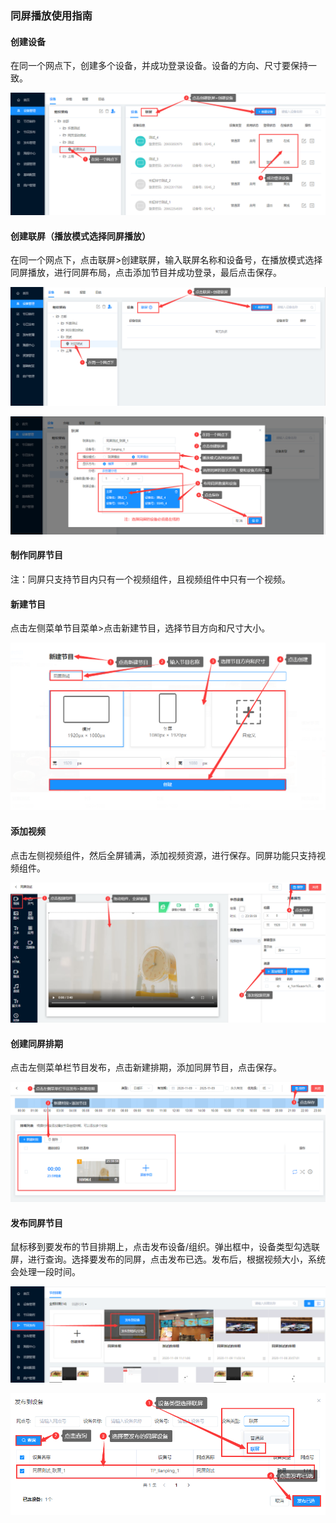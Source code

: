 ### 同屏播放使用指南

#### 创建设备

在同一个网点下，创建多个设备，并成功登录设备。设备的方向、尺寸要保持一致。

![avatar](../images/wall/7.png)

#### 创建联屏（播放模式选择同屏播放）

在同一个网点下，点击联屏>创建联屏，输入联屏名称和设备号，在播放模式选择同屏播放，进行同屏布局，点击添加节目并成功登录，最后点击保存。

![avatar](../images/wall/8.png)

![avatar](../images/wall/9.png)

#### 制作同屏节目

注：同屏只支持节目内只有一个视频组件，且视频组件中只有一个视频。

#### 新建节目

点击左侧菜单节目菜单>点击新建节目，选择节目方向和尺寸大小。

![avatar](../images/wall/10.png)

#### 添加视频

点击左侧视频组件，然后全屏铺满，添加视频资源，进行保存。同屏功能只支持视频组件。

![avatar](../images/wall/11.png)

#### 创建同屏排期

点击左侧菜单栏节目发布，点击新建排期，添加同屏节目，点击保存。

![avatar](../images/wall/12.png)

#### 发布同屏节目

鼠标移到要发布的节目排期上，点击发布设备/组织。弹出框中，设备类型勾选联屏，进行查询。选择要发布的同屏，点击发布已选。发布后，根据视频大小，系统会处理一段时间。

![avatar](../images/wall/13.png)

![avatar](../images/wall/14.png)
